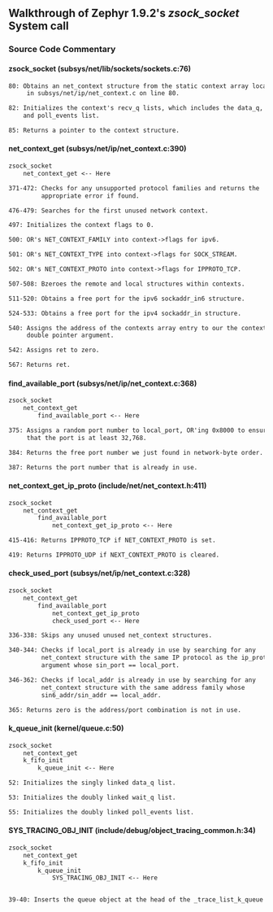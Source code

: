 ## Walkthrough of Zephyr 1.9.2's _zsock_socket_ System call

### Source Code Commentary

#### zsock\_socket (subsys/net/lib/sockets/sockets.c:76)

```txt
80: Obtains an net_context structure from the static context array located
     in subsys/net/ip/net_context.c on line 80.

82: Initializes the context's recv_q lists, which includes the data_q, wait_q.
    and poll_events list.

85: Returns a pointer to the context structure.
```

#### net\_context\_get (subsys/net/ip/net\_context.c:390)

```txt
zsock_socket
    net_context_get <-- Here

371-472: Checks for any unsupported protocol families and returns the
         appropriate error if found.

476-479: Searches for the first unused network context.

497: Initializes the context flags to 0.

500: OR's NET_CONTEXT_FAMILY into context->flags for ipv6.

501: OR's NET_CONTEXT_TYPE into context->flags for SOCK_STREAM.

502: OR's NET_CONTEXT_PROTO into context->flags for IPPROTO_TCP.

507-508: Bzeroes the remote and local structures within contexts.

511-520: Obtains a free port for the ipv6 sockaddr_in6 structure.

524-533: Obtains a free port for the ipv4 sockaddr_in structure.

540: Assigns the address of the contexts array entry to our the context
     double pointer argument.

542: Assigns ret to zero.

567: Returns ret.
```

#### find\_available\_port (subsys/net/ip/net\_context.c:368)

```txt
zsock_socket
    net_context_get
        find_available_port <-- Here

375: Assigns a random port number to local_port, OR'ing 0x8000 to ensure
     that the port is at least 32,768.

384: Returns the free port number we just found in network-byte order.

387: Returns the port number that is already in use.
```

#### net\_context\_get\_ip\_proto (include/net/net\_context.h:411)

```txt
zsock_socket
    net_context_get
        find_available_port
            net_context_get_ip_proto <-- Here

415-416: Returns IPPROTO_TCP if NET_CONTEXT_PROTO is set.

419: Returns IPPROTO_UDP if NEXT_CONTEXT_PROTO is cleared.
```

#### check\_used\_port (subsys/net/ip/net\_context.c:328)

```txt
zsock_socket
    net_context_get
        find_available_port
            net_context_get_ip_proto
            check_used_port <-- Here

336-338: Skips any unused unused net_context structures.

340-344: Checks if local_port is already in use by searching for any
         net_context structure with the same IP protocol as the ip_proto
         argument whose sin_port == local_port.

346-362: Checks if local_addr is already in use by searching for any
         net_context structure with the same address family whose
         sin6_addr/sin_addr == local_addr.

365: Returns zero is the address/port combination is not in use.
```

#### k\_queue\_init (kernel/queue.c:50)

```txt
zsock_socket
    net_context_get
    k_fifo_init
        k_queue_init <-- Here

52: Initializes the singly linked data_q list.

53: Initializes the doubly linked wait_q list.

55: Initializes the doubly linked poll_events list.
```

#### SYS\_TRACING\_OBJ\_INIT (include/debug/object\_tracing\_common.h:34)

```txt
zsock_socket
    net_context_get
    k_fifo_init
        k_queue_init
            SYS_TRACING_OBJ_INIT <-- Here


39-40: Inserts the queue object at the head of the _trace_list_k_queue list.
```

